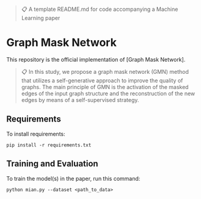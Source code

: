 >📋  A template README.md for code accompanying a Machine Learning paper

# Graph Mask Network

This repository is the official implementation of [Graph Mask Network]. 

>📋  In this study, we propose a graph mask network (GMN) method that utilizes a self-generative approach to improve the quality of graphs. The main principle of GMN is the activation of the masked edges of the input graph structure and the reconstruction of the new edges by means of a self-supervised strategy.


## Requirements

To install requirements:

```setup
pip install -r requirements.txt
```


## Training and Evaluation

To train the model(s) in the paper, run this command:

```train
python mian.py --dataset <path_to_data>
```

